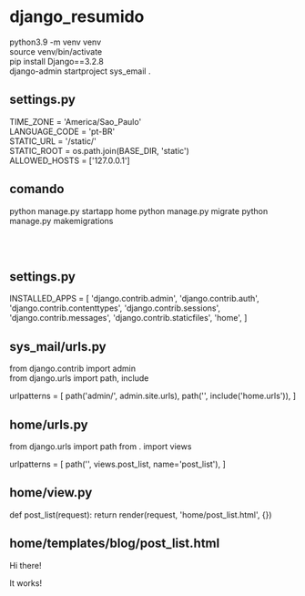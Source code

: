 # django_resumido

python3.9 -m venv venv <br>
source venv/bin/activate <br>
pip install Django==3.2.8 <br>
django-admin startproject sys_email . <br>


## settings.py
TIME_ZONE = 'America/Sao_Paulo'<br>
LANGUAGE_CODE = 'pt-BR'<br>
STATIC_URL = '/static/'<br>
STATIC_ROOT = os.path.join(BASE_DIR, 'static')<br>
ALLOWED_HOSTS = ['127.0.0.1']<br>

## comando
python manage.py startapp home
python manage.py migrate
python manage.py makemigrations

<br><br>

## settings.py

INSTALLED_APPS = [
    'django.contrib.admin',
    'django.contrib.auth',
    'django.contrib.contenttypes',
    'django.contrib.sessions',
    'django.contrib.messages',
    'django.contrib.staticfiles',
    'home',
]


## sys_mail/urls.py
from django.contrib import admin <br>
from django.urls import path, include <br>

urlpatterns = [
    path('admin/', admin.site.urls),
    path('', include('home.urls')),
]


## home/urls.py
from django.urls import path
from . import views

urlpatterns = [
    path('', views.post_list, name='post_list'),
]


## home/view.py
def post_list(request):
    return render(request, 'home/post_list.html', {})
	
	
## home/templates/blog/post_list.html
<html>
<body>
    <p>Hi there!</p>
    <p>It works!</p>
</body>
</html>
